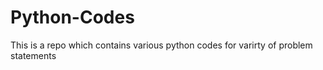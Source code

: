 # Python-Codes
This is a repo which contains various python codes for varirty of problem statements
